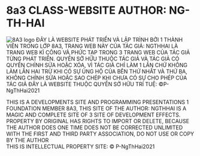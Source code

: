 # 8a3 CLASS-WEBSITE AUTHOR: NG-TH-HAI
![8A3 logo](https://raw.githubusercontent.com/4ian/GDevelop/master/Core/docs/images/gdlogo.png "GDevelop logo")
ĐÂY LÀ WEBSITE PHÁT TRIỂN VÀ LẬP TRÌNH BỞI 1 THÀNH VIÊN TRONG LỚP 8A3, TRANG WEB NÀY CỦA TÁC GIẢ: NGTHHAI  LÀ TRANG WEB KÌ CÔNG VÀ PHỨC TẠP TRONG 3 TRANG WEB CỦA TÁC GIẢ TỪNG PHÁT TRIỂN.
QUYỀN SỞ HỮU THUỘC TÁC GIẢ VÀ TÁC GIẢ CÓ QUYỀN CHỈNH SỬA HOẶC XÓA, VÌ TÁC GIẢ CHỈ LÀM 1 LẦN CHỨ KHÔNG LÀM LẦN HAI TRỪ KHI CÓ SỰ ỦNG HỘ CỦA BÊN THỨ NHẤT VÀ THỨ BA,
KHÔNG CHỈNH SỬA HOẶC SAO CHÉP KHI CHƯA CÓ SỰ CHO PHÉP CỦA TÁC GIẢ
                                                                      ĐÂY LÀ WEBSITE THUỘC QUYỀN SỞ HỮU TRÍ TUỆ: ©P-NgThHai2021
                                                                      
THIS IS A DEVELOPMENTS SITE AND PROGRAMMING PRESENTATIONS 1 FOUNDATION MEMBER 8A3, THIS SITE OF THE AUTHOR: NGTHHAI IS A MAGIC AND COMPLETE SITE OF 3 SITE OF DEVELOPMENT EFFECTS. PROPERTY BY ORIGINAL HAS RIGHTS TO IMPORT OR DELETE, BECAUSE THE AUTHOR DOES ONE TIME DOES NOT BE CORRECTED UNLIMITED WITH THE FIRST AND THIRD PARTY ASSOCIATION, DO NOT USE OR COPY BY THE AUTHOR                                        
                                                                      THIS IS INTELLECTUAL PROPERTY SITE: © P-NgThHai2021
